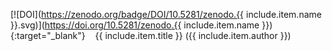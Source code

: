 [![DOI](https://zenodo.org/badge/DOI/10.5281/zenodo.{{ include.item.name }}.svg)](https://doi.org/10.5281/zenodo.{{ include.item.name }}){:target="_blank"}&nbsp; &nbsp; {{ include.item.title }} ({{ include.item.author }})
